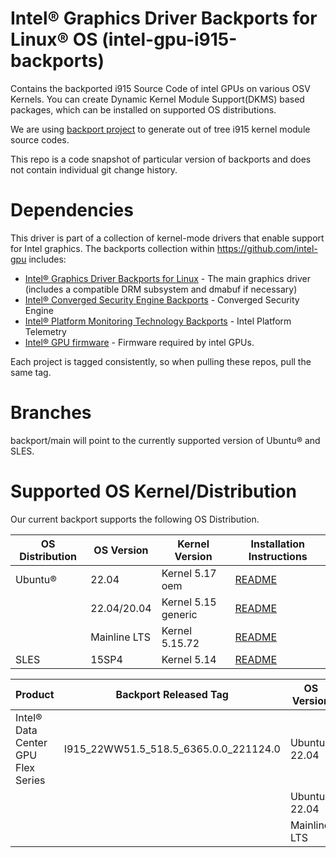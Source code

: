 
#  Intel® Graphics Driver Backports for Linux® OS (intel-gpu-i915-backports)

Contains the backported i915 Source Code of intel GPUs on various OSV Kernels. You can create Dynamic Kernel Module Support(DKMS) based packages, which can be installed on supported OS distributions.

We are using [backport project](https://backports.wiki.kernel.org/index.php/Main_Page) to generate out of tree i915 kernel module source codes.

This repo is a code snapshot of particular version of backports and does not contain individual git change history.

# Dependencies

This driver is part of a collection of kernel-mode drivers that enable support for Intel graphics. The backports collection within https://github.com/intel-gpu includes:

- [Intel® Graphics Driver Backports for Linux](https://github.com/intel-gpu/intel-gpu-i915-backports) - The main graphics driver (includes a compatible DRM subsystem and dmabuf if necessary)
- [Intel® Converged Security Engine Backports](https://github.com/intel-gpu/intel-gpu-cse-backports) - Converged Security Engine
- [Intel® Platform Monitoring Technology Backports](https://github.com/intel-gpu/intel-gpu-pmt-backports/) - Intel Platform Telemetry
- [Intel® GPU firmware](https://github.com/intel-gpu/intel-gpu-firmware) - Firmware required by intel GPUs.

Each project is tagged consistently, so when pulling these repos, pull the same tag.


# Branches
backport/main will point to the currently supported version of Ubuntu® and SLES.


# Supported OS Kernel/Distribution
  Our current backport supports the following OS Distribution.

| OS Distribution | OS Version | Kernel Version  | Installation Instructions |
|---  |---  |---  |--- |
| Ubuntu® | 22.04 | Kernel 5.17 oem | [README](https://github.com/intel-gpu/intel-gpu-i915-backports/blob/backport/main/README_UBUNTU.md) |
| | 22.04/20.04 |  Kernel 5.15 generic | [README](https://github.com/intel-gpu/intel-gpu-i915-backports/blob/backport/main/README_UBUNTU.md) |
| | Mainline LTS |  Kernel 5.15.72 | [README](https://github.com/intel-gpu/intel-gpu-i915-backports/blob/backport/main/README_UBUNTU.md) |
| SLES | 15SP4 | Kernel 5.14 |  [README](https://github.com/intel-gpu/intel-gpu-i915-backports/blob/backport/main/README_SLES.md) |


| Product  | Backport Released Tag|OS Version	 | Kernel Version  | Building | Testing |
|--- |--- |---  |---  |---  |--- |
|Intel® Data Center GPU Flex Series|I915_22WW51.5_518.5_6365.0.0_221124.0 |Ubuntu® 22.04 | 5.17.0-1019-oem| Yes |No |
|| | Ubuntu® 22.04 |  5.15.0-50 |Yes |Yes |
| || Mainline LTS |  5.15.72 |Yes |No |

